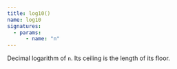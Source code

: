 ```yaml
---
title: log10()
name: log10
signatures:
  - params:
      - name: "n"
---
```


Decimal logarithm of `n`. Its ceiling is the length of its floor.
